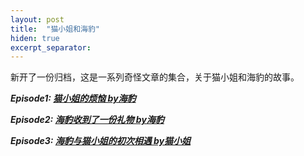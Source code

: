 ```yaml
---
layout: post
title:  "猫小姐和海豹"
hiden: true
excerpt_separator: 
---
```



新开了一份归档，这是一系列奇怪文章的集合，关于猫小姐和海豹的故事。


***Episode1:  [猫小姐的烦恼 by海豹](/update/2019/10/21/Novel_Archive1.html)***

***Episode2:  [海豹收到了一份礼物 by海豹](/update/2019/10/22/Novel_Archive2.html)***

***Episode3:  [海豹与猫小姐的初次相遇 by猫小姐](/update/2019/10/23/Novel_Archive3.html)***